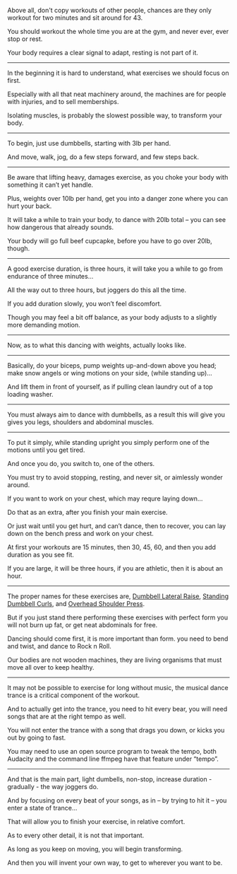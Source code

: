 Above all, don't copy workouts of other people,
chances are they only workout for two minutes and sit around for 43.

You should workout the whole time you are at the gym,
and never ever, ever stop or rest.

Your body requires a clear signal to adapt,
resting is not part of it.

---

In the beginning it is hard to understand,
what exercises we should focus on first.

Especially with all that neat machinery around,
the machines are for people with injuries, and to sell memberships.

Isolating muscles,
is probably the slowest possible way, to transform your body.

---

To begin, just use dumbbells,
starting with 3lb per hand.

And move, walk, jog, do a few steps forward,
and few steps back.

---

Be aware that lifting heavy, damages exercise,
as you choke your body with something it can’t yet handle.

Plus, weights over 10lb per hand,
get you into a danger zone where you can hurt your back.

It will take a while to train your body,
to dance with 20lb total – you can see how dangerous that already sounds.

Your body will go full beef cupcapke,
before you have to go over 20lb, though.

---

A good exercise duration, is three hours,
it will take you a while to go from endurance of three minutes…

All the way out to three hours,
but joggers do this all the time.

If you add duration slowly,
you won’t feel discomfort.

Though you may feel a bit off balance,
as your body adjusts to a slightly more demanding motion.

---

Now, as to what this dancing with weights,
actually looks like.

---

Basically, do your biceps, pump weights up-and-down above you head;
make snow angels or wing motions on your side, (while standing up)…

And lift them in front of yourself,
as if pulling clean laundry out of a top loading washer.

---

You must always aim to dance with dumbbells,
as a result this will give you gives you legs, shoulders and abdominal muscles.

---

To put it simply, while standing upright
you simply perform one of the motions until you get tired.

And once you do, you switch to,
one of the others.

You must try to avoid stopping, resting,
and never sit, or aimlessly wonder around.

If you want to work on your chest,
which may requre laying down…

Do that as an extra,
after you finish your main exercise.

Or just wait until you get hurt, and can’t dance,
then to recover, you can lay down on the bench press and work on your chest.

At first your workouts are 15 minutes,
then 30, 45, 60, and then you add duration as you see fit.

If you are large, it will be three hours,
if you are athletic, then it is about an hour.

---

The proper names for these exercises are,
[Dumbbell Lateral Raise][1], [Standing Dumbbell Curls][2], and [Overhead Shoulder Press][3].

But if you just stand there performing these exercises with perfect form
you will not burn up fat, or get neat abdominals for free.

Dancing should come first, it is more important than form.
you need to bend and twist, and dance to Rock n Roll.

Our bodies are not wooden machines,
they are living organisms that must move all over to keep healthy.

---

It may not be possible to exercise for long without music,
the musical dance trance is a critical component of the workout.

And to actually get into the trance, you need to hit every bear,
you will need songs that are at the right tempo as well.

You will not enter the trance with a song that drags you down,
or kicks you out by going to fast.

You may need to use an open source program to tweak the tempo,
both Audacity and the command line ffmpeg have that feature under “tempo”.

---

And that is the main part, light dumbells, non-stop,
increase duration - gradually - the way joggers do.

And by focusing on every beat of your songs,
as in – by trying to hit it – you enter a state of trance...

That will allow you to finish your exercise,
in relative comfort.

As to every other detail,
it is not that important.

As long as you keep on moving,
you will begin transforming.

And then you will invent your own way,
to get to wherever you want to be.

[1]: https://youtu.be/FeJP4E4Z-PY?t=121
[2]: https://youtu.be/av7-8igSXTs
[3]: https://youtu.be/Gu1t7X2yq4M?t=153
